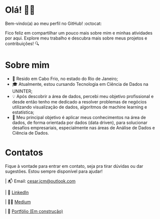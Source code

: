 # Olá! 👋🏻

Bem-vindo(a) ao meu perfil no GitHub! :octocat:

Fico feliz em compartilhar um pouco mais sobre mim e minhas atividades por aqui. Explore meu trabalho e descubra mais sobre meus projetos e contribuições! :mag:

# Sobre mim

- 📍 Resido em Cabo Frio, no estado do Rio de Janeiro;
- 🎓 Atualmente, estou cursando Tecnologia em Ciência de Dados na UNINTER;
- 💡 Após descobrir a área de dados, percebi meu objetivo profissional e desde então tenho me dedicado a resolver problemas de negócios utilizando visualização de dados, algoritmos de machine learning e estatística;
- 🌟 Meu principal objetivo é aplicar meus conhecimentos na área de dados, de forma orientada por dados (data driven), para solucionar desafios empresariais, especialmente nas áreas de Análise de Dados e Ciência de Dados.

# Contatos

Fique à vontade para entrar em contato, seja pra tirar dúvidas ou dar sugestões. Estou sempre disponível para ajudar!

| 📬 Email: cesar.jcm@outlook.com

| 🔗 [LinkedIn](https://www.linkedin.com/in/caesar-duarte/)

| ✍🏻 [Medium](https://caesarduarte.medium.com/)

| 💼 [Portfólio (Em construção)](https://caesarduarte.github.io/projects-portfolio/)

